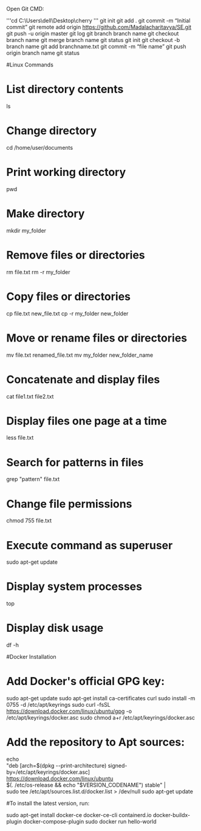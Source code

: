 Open Git CMD:

'''cd C:\Users\dell\Desktop\cherry '''
git init
git add .
git commit -m “Initial commit”
git remote add origin https://github.com/Madalacharitavya/SE.git
git push -u origin master
git log
git branch branch name
git checkout branch name
git merge branch name
git status
git init
git checkout -b branch name
git add branchname.txt
git commit -m “file name”
git push origin branch name
git status

#Linux Commands 

# List directory contents
ls
# Change directory
cd /home/user/documents
# Print working directory
pwd
# Make directory
mkdir my_folder
# Remove files or directories
rm file.txt
rm -r my_folder
# Copy files or directories
cp file.txt new_file.txt
cp -r my_folder new_folder
# Move or rename files or directories
mv file.txt renamed_file.txt
mv my_folder new_folder_name
# Concatenate and display files
cat file1.txt file2.txt
# Display files one page at a time
less file.txt
# Search for patterns in files
grep &quot;pattern&quot; file.txt
# Change file permissions
chmod 755 file.txt
# Execute command as superuser
sudo apt-get update
# Display system processes
top
# Display disk usage
df -h





#Docker Installation 

# Add Docker's official GPG key:
sudo apt-get update
sudo apt-get install ca-certificates curl
sudo install -m 0755 -d /etc/apt/keyrings
sudo curl -fsSL https://download.docker.com/linux/ubuntu/gpg -o /etc/apt/keyrings/docker.asc
sudo chmod a+r /etc/apt/keyrings/docker.asc

# Add the repository to Apt sources:
echo \
  "deb [arch=$(dpkg --print-architecture) signed-by=/etc/apt/keyrings/docker.asc] https://download.docker.com/linux/ubuntu \
  $(. /etc/os-release && echo "$VERSION_CODENAME") stable" | \
  sudo tee /etc/apt/sources.list.d/docker.list > /dev/null
sudo apt-get update

#To install the latest version, run:

sudo apt-get install docker-ce docker-ce-cli containerd.io docker-buildx-plugin docker-compose-plugin
sudo docker run hello-world













